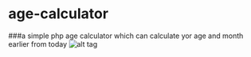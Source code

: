 # age-calculator
###a simple php age calculator which can calculate yor age and month earlier from today 
![alt tag](http://i.imgur.com/8GxIrDD.gif)

